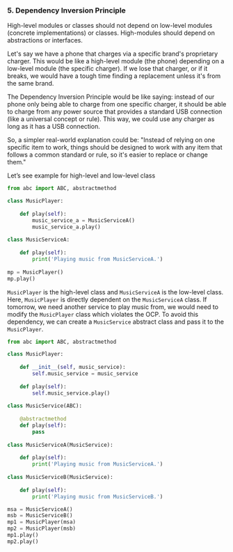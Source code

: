 ### 5. Dependency Inversion Principle
High-level modules or classes should not depend on low-level modules (concrete implementations) or classes. High-modules should depend on abstractions or interfaces.

Let's say we have a phone that charges via a specific brand's proprietary charger. This would be like a high-level module (the phone) depending on a low-level module (the specific charger). If we lose that charger, or if it breaks, we would have a tough time finding a replacement unless it's from the same brand.

The Dependency Inversion Principle would be like saying: instead of our phone only being able to charge from one specific charger, it should be able to charge from any power source that provides a standard USB connection (like a universal concept or rule). This way, we could use any charger as long as it has a USB connection.

So, a simpler real-world explanation could be: "Instead of relying on one specific item to work, things should be designed to work with any item that follows a common standard or rule, so it's easier to replace or change them."

Let’s see example for high-level and low-level class

```python
from abc import ABC, abstractmethod

class MusicPlayer:
    
    def play(self):
        music_service_a = MusicServiceA()
        music_service_a.play()
        
class MusicServiceA:
    
    def play(self):
        print('Playing music from MusicServiceA.')
        
mp = MusicPlayer()
mp.play()
```

`MusicPlayer` is the high-level class and `MusicServiceA` is the low-level class. Here, `MusicPlayer` is directly dependent on the `MusicServiceA` class. If tomorrow, we need another service to play music from, we would need to modify the `MusicPlayer` class which violates the OCP. To avoid this dependency, we can create a `MusicService` abstract class and pass it to the `MusicPlayer`.

```python
from abc import ABC, abstractmethod

class MusicPlayer:
    
    def __init__(self, music_service):
        self.music_service = music_service
    
    def play(self):
        self.music_service.play()
        
class MusicService(ABC):
    
    @abstractmethod
    def play(self):
        pass
        
class MusicServiceA(MusicService):
    
    def play(self):
        print('Playing music from MusicServiceA.')
        
class MusicServiceB(MusicService):
    
    def play(self):
        print('Playing music from MusicServiceB.')

msa = MusicServiceA()
msb = MusicServiceB()
mp1 = MusicPlayer(msa)
mp2 = MusicPlayer(msb)
mp1.play()
mp2.play()
```
